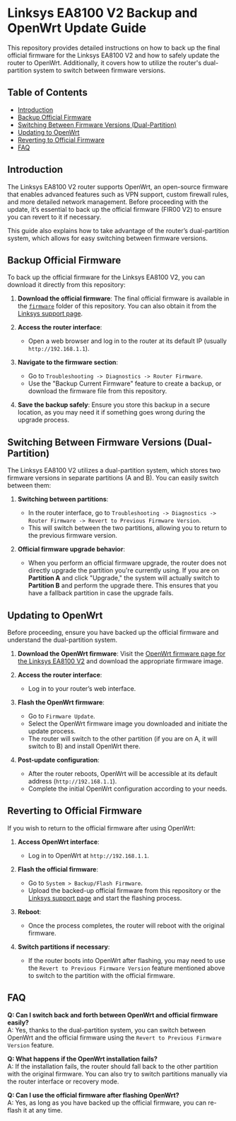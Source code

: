 
# Linksys EA8100 V2 Backup and OpenWrt Update Guide

This repository provides detailed instructions on how to back up the final official firmware for the Linksys EA8100 V2 and how to safely update the router to OpenWrt. Additionally, it covers how to utilize the router's dual-partition system to switch between firmware versions.

## Table of Contents
- [Introduction](#introduction)
- [Backup Official Firmware](#backup-official-firmware)
- [Switching Between Firmware Versions (Dual-Partition)](#switching-between-firmware-versions-dual-partition)
- [Updating to OpenWrt](#updating-to-openwrt)
- [Reverting to Official Firmware](#reverting-to-official-firmware)
- [FAQ](#faq)

## Introduction
The Linksys EA8100 V2 router supports OpenWrt, an open-source firmware that enables advanced features such as VPN support, custom firewall rules, and more detailed network management. Before proceeding with the update, it’s essential to back up the official firmware (FIR00 V2) to ensure you can revert to it if necessary.

This guide also explains how to take advantage of the router’s dual-partition system, which allows for easy switching between firmware versions.

## Backup Official Firmware
To back up the official firmware for the Linksys EA8100 V2, you can download it directly from this repository:

1. **Download the official firmware**: The final official firmware is available in the [`firmware`](./firmware) folder of this repository. You can also obtain it from the [Linksys support page](https://support.linksys.com/kb/article/4828-hk/).
   
2. **Access the router interface**:
   - Open a web browser and log in to the router at its default IP (usually `http://192.168.1.1`).
   
3. **Navigate to the firmware section**:
   - Go to `Troubleshooting -> Diagnostics -> Router Firmware`.
   - Use the "Backup Current Firmware" feature to create a backup, or download the firmware file from this repository.

4. **Save the backup safely**: Ensure you store this backup in a secure location, as you may need it if something goes wrong during the upgrade process.

## Switching Between Firmware Versions (Dual-Partition)
The Linksys EA8100 V2 utilizes a dual-partition system, which stores two firmware versions in separate partitions (A and B). You can easily switch between them:

1. **Switching between partitions**: 
   - In the router interface, go to `Troubleshooting -> Diagnostics -> Router Firmware -> Revert to Previous Firmware Version`.
   - This will switch between the two partitions, allowing you to return to the previous firmware version.

2. **Official firmware upgrade behavior**:
   - When you perform an official firmware upgrade, the router does not directly upgrade the partition you're currently using. If you are on **Partition A** and click "Upgrade," the system will actually switch to **Partition B** and perform the upgrade there. This ensures that you have a fallback partition in case the upgrade fails.

## Updating to OpenWrt
Before proceeding, ensure you have backed up the official firmware and understand the dual-partition system.

1. **Download the OpenWrt firmware**: Visit the [OpenWrt firmware page for the Linksys EA8100 V2](https://openwrt.org/toh/linksys/ea8100_v2) and download the appropriate firmware image.

2. **Access the router interface**:
   - Log in to your router’s web interface.

3. **Flash the OpenWrt firmware**:
   - Go to `Firmware Update`.
   - Select the OpenWrt firmware image you downloaded and initiate the update process.
   - The router will switch to the other partition (if you are on A, it will switch to B) and install OpenWrt there.

4. **Post-update configuration**:
   - After the router reboots, OpenWrt will be accessible at its default address (`http://192.168.1.1`).
   - Complete the initial OpenWrt configuration according to your needs.

## Reverting to Official Firmware
If you wish to return to the official firmware after using OpenWrt:

1. **Access OpenWrt interface**: 
   - Log in to OpenWrt at `http://192.168.1.1`.

2. **Flash the official firmware**: 
   - Go to `System > Backup/Flash Firmware`.
   - Upload the backed-up official firmware from this repository or the [Linksys support page](https://support.linksys.com/kb/article/4828-hk/) and start the flashing process.

3. **Reboot**: 
   - Once the process completes, the router will reboot with the original firmware.

4. **Switch partitions if necessary**:
   - If the router boots into OpenWrt after flashing, you may need to use the `Revert to Previous Firmware Version` feature mentioned above to switch to the partition with the official firmware.

## FAQ
**Q: Can I switch back and forth between OpenWrt and official firmware easily?**  
A: Yes, thanks to the dual-partition system, you can switch between OpenWrt and the official firmware using the `Revert to Previous Firmware Version` feature.

**Q: What happens if the OpenWrt installation fails?**  
A: If the installation fails, the router should fall back to the other partition with the original firmware. You can also try to switch partitions manually via the router interface or recovery mode.

**Q: Can I use the official firmware after flashing OpenWrt?**  
A: Yes, as long as you have backed up the official firmware, you can re-flash it at any time.
